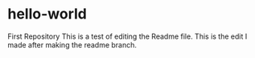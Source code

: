 # hello-world
First Repository
This is a test of editing the Readme file.
This is the edit I made after making the readme branch.
